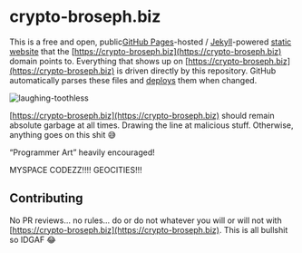 # crypto-broseph.biz
This is a free and open, public[GitHub Pages](https://pages.github.com/)-hosted / [Jekyll](https://jekyllrb.com/)-powered [static website](https://en.wikipedia.org/wiki/Static_site_generator) that the [https://crypto-broseph.biz](https://crypto-broseph.biz) domain points to. Everything that shows up on [https://crypto-broseph.biz](https://crypto-broseph.biz) is driven directly by this repository. GitHub automatically parses these files and [deploys](https://github.com/aaronsarnat/crypto-broseph.biz/actions) them when changed.

![laughing-toothless](https://github.com/aaronsarnat/crypto-broseph.biz/assets/8367927/7267301c-a865-4ce9-8ffd-f327c6bbcf03)

[https://crypto-broseph.biz](https://crypto-broseph.biz) should remain absolute garbage at all times. Drawing the line at malicious stuff. Otherwise, anything goes on this shit :sweat_smile:

“Programmer Art” heavily encouraged!

MYSPACE CODEZZ!!!! GEOCITIES!!!

## Contributing

No PR reviews… no rules… do or do not whatever you will or will not with [https://crypto-broseph.biz](https://crypto-broseph.biz). This is all bullshit so IDGAF 😂
